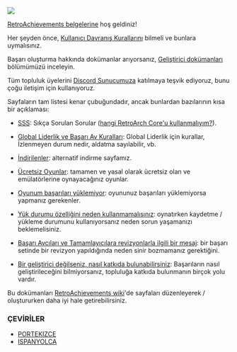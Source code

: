 ![](https://camo.githubusercontent.com/2a236fb7856acdb4398d601dea897fca61cbfcf5/68747470733a2f2f726574726f616368696576656d656e74732e6769746875622e696f2f6173736574732f696d616765732f726574726f616368696576656d656e74732d6c6f676f2d6c617267652e706e67)

[RetroAchievements belgelerine](https://docs.retroachievements.org/) hoş geldiniz!

Her şeyden önce, [Kullanıcı Davranış Kurallarını](https://github.com/RetroAchievements/docs/wiki/Users-Code-of-Conduct) bilmeli ve bunlara uymalısınız.

Başarı oluşturma hakkında dokümanlar arıyorsanız, [Geliştirici dokümanları](https://github.com/RetroAchievements/docs/wiki/Developer-docs) bölümümüzü inceleyin.

Tüm topluluk üyelerini [Discord Sunucumuza](https://discord.gg/dq2E4hE) katılmaya teşvik ediyoruz, bunu çoğu iletişim için kullanıyoruz.

Sayfaların tam listesi kenar çubuğundadır, ancak bunlardan bazılarının kısa bir açıklaması:

- [SSS](https://github.com/RetroAchievements/docs/wiki/FAQ): Sıkça Sorulan Sorular ([hangi RetroArch Core'u kullanmalıyım?](http://docs.retroachievements.org/FAQ/#which-retroarch-core-should-i-use)).

- [Global Liderlik ve Başarı Av Kuralları](https://github.com/RetroAchievements/docs/wiki/Global-Leaderboard-and-Achievement-Hunting-Rules): Global Liderlik için kurallar, İzlenmeyen durum nedir, aldatma sayılabilir, vb.

- [İndirilenler](https://github.com/RetroAchievements/docs/wiki/Downloads): alternatif indirme sayfamız.

- [Ücretsiz Oyunlar](https://github.com/RetroAchievements/docs/wiki/Free-Games): tamamen ve yasal olarak ücretsiz olan ve emülatörlerine oynayacağınız oyunlar.

- [Oyunum başarıları yüklemiyor](https://github.com/RetroAchievements/docs/wiki/My-game-is-not-loading-achievements): oyununuz başarıları yüklemiyorsa yapmanız gerekenler.

- [Yük durumu özelliğini neden kullanmamalısınız](https://github.com/RetroAchievements/docs/wiki/Why-you-shouldn't-use-the-load-state-feature): oynatırken kaydetme / yükleme durumunu kullanıyorsanız neden sorun yaşamanızı beklemelisiniz.

- [Başarı Avcıları ve Tamamlayıcılara revizyonlarla ilgili bir mesaj](https://github.com/RetroAchievements/docs/wiki/A-message-for-Achievement-Hunters-and-Completionists-about-revisions): bir başarı setinde bir revizyon yapıldığında neden sinir bozmamanız gerektiğini.

- [Bir geliştirici değilseniz, nasıl katkıda bulunabilirsiniz](https://github.com/RetroAchievements/docs/wiki/How-to-contribute-if-you-are-not-a-developer): Başarıların nasıl geliştirileceğini bilmiyorsanız, topluluğa katkıda bulunmanın birçok yolu vardır.

Bu dokümanları [RetroAchievements wiki](https://github.com/RetroAchievements/docs/wiki)'de sayfaları düzenleyerek / oluştururken daha iyi hale getirebilirsiniz.

### ÇEVİRİLER

- [PORTEKIZCE](https://github.com/RetroAchievements/docs/wiki/Home-pt_BR)
- [ISPANYOLCA](https://github.com/RetroAchievements/docs/wiki/Home-es)
